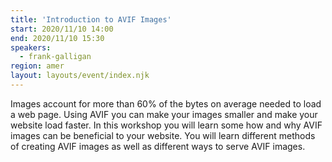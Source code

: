 ```yaml
---
title: 'Introduction to AVIF Images'
start: 2020/11/10 14:00
end: 2020/11/10 15:30
speakers:
  - frank-galligan
region: amer
layout: layouts/event/index.njk
---
```


Images account for more than 60% of the bytes on average needed to load a web page. Using AVIF you can make your images smaller and make your website load faster. In this workshop you will learn some how and why AVIF images can be beneficial to your website. You will learn different methods of creating AVIF images as well as different ways to serve AVIF images.
